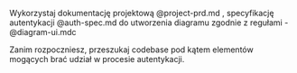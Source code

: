 Wykorzystaj dokumentację projektową @project-prd.md , specyfikację autentykacji @auth-spec.md do utworzenia diagramu zgodnie z regułami - @diagram-ui.mdc

Zanim rozpoczniesz, przeszukaj codebase pod kątem elementów mogących brać udział w procesie autentykacji.
